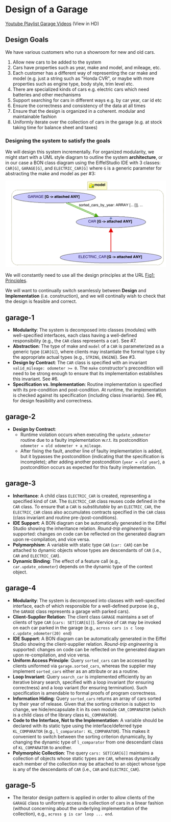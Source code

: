 # Design of a Garage

[Youtube Playlist Garage Videos](https://www.youtube.com/playlist?list=PL5dxAmCmjv_5YwR86D1JGRDvintJYDXFM) (View in HD)

## Design Goals

We have various customers who run a showroom for new and old cars. 

1. Allow new cars to be added to the system
2. Cars have properties such as year, make and model, and mileage, etc.
3. Each customer has a different way of representing the car make and model (e.g. just a string such as "Honda CVR", or maybe with more properties such as engine type, body style, trim level etc.
4. There are specialized kinds of cars e.g. electric cars which need batteries and other mechanisms
5. Support searching for cars in different ways e.g. by car year, car id etc
6. Ensure the correctness and consistency of the data at all times
7. Ensure that the design is organized in a coherent. modular and maintainable fashion
8. Uniformly iterate over the collection of cars in the garage (e.g. at stock taking time for balance sheet and taxes)

### Designing the system to satisfy the goals

We will design this system incrementally. For organized modularity, we might start with a UML style diagram to outline the system **architecture**, or in our case a BON class diagram using the EiffelStudio IDE with 3 classes: `CAR[G]`, `GARAGE[G]`, and `ELECTRIC_CAR[G]` where `G` is a generic parameter for abstracting the make and model as per #3:

![BON](images/bon-garage.png)

We will constantly need to use all the design principles at the URL [ Fig1: Principles](http://seldoc.eecs.yorku.ca/doku.php/eiffel/why#design_principles_covered_in_the_course).

We will want to continually switch seamlessly between **Design** and **Implementation** (i.e. construction), and we will continally wish to check that the design is feasible and correct. 

## garage-1

* **Modularity**: The system is decomposed into classes (modules) with well-specified interfaces, each class having a well-defined responsibility (e.g., the `CAR` class represents a car). See #7. 
* **Abstraction**: The type of make and `model` of a `CAR` is parameterized as a generic type (`CAR[G]`), where clients may instantiate the formal type `G` by the appropriate actual types (e.g., `STRING`, `ENGINE`). See #3. 
* **Design by Contract**: The `CAR` class is specified with an invariant `valid_mileage: odometer >= 0`. The `make` constructor's precondition will need to be strong enough to ensure that its implementation establishes this invariant. See #6.
* **Specification vs. Implementation**: Routine implementation is specified with its pre-condition and post-condition. At runtime, the implementation is checked against its specification (including class invariants). See #6, for design feasibility and correctness. 

## garage-2

* **Design by Contract**: 
	+ Runtime violation occurs when executing the `update_odometer` routine due to a faulty implementation w.r.t. its postcondition `odometer = old odometer + a_mileage`. 
	+ After fixing the fault, another line of faulty implementation is added, but it bypasses the postcondition (indicating that the specification is incomplete); after adding another postcondition (`year = old year`), a postcondition occurs as expected for this faulty implementation.

## garage-3

* **Inheritance**: A child class `ELECTRIC_CAR` is created, representing a specified kind of `CAR`. The `ELECTRIC_CAR` class reuses code defined in the `CAR` class. To ensure that a `CAR` is _substitutable_ by an `ELECTRIC_CAR`, the `ELECTRIC_CAR` class also accumulates contracts specified in the `CAR` class (class invariant and routine pre-/post-conditions).
* **IDE Support**: A BON diagram can be automatically generated in the Eiffel Studio showing the inheritance relation. _Round-trip engineering_ is supported: changes on code can be reflected on the generated diagram upon re-compilation, and vice versa. 
* **Polymorphism**: A variable with static type `CAR` (`car: CAR`) can be attached to dynamic objects whose types are descendants of `CAR` (i.e., `CAR` and `ELECTRIC_CAR`). 
* **Dynamic Binding**: The effect of a feature call (e.g., `car.update_odometer`) depends on the dynamic type of the context object.

## garage-4

* **Modularity**: The system is decomposed into classes with well-specified interface, each of which responsible for a well-defined purpose (e.g., the `GARAGE` class represents a garage with parked cars).
* **Client-Supplier Relation**: The client class `GARAGE` maintains a set of clients of type `CAR` (`cars: SET[CAR[G]]`). Service of `CAR` may be invoked on each car parked in the garage (e.g., `across cars is c loop c.update_odometer(20) end`)
* **IDE Support**: A BON diagram can be automatically generated in the Eiffel Studio showing the client-supplier relation. _Round-trip engineering_ is supported: changes on code can be reflected on the generated diagram upon re-compilation, and vice versa.
* **Uniform Access Principle**: Query `sorted_cars` can be accessed by clients uniformed via `garage.sorted_cars`, whereas the supplier may implement `sorted_cars` either as an attribute or as a routine.
* **Loop Invariant**: Query `search_car` is implemented efficiently by an iterative binary search, specified with a loop invariant (for ensuring correctness) and a loop variant (for ensuring termination). Such specification is amendable to formal proofs of program correctness. 
* **Information Hiding**: Query `sorted_cars` returns an array of cars sorted by their year of release. Given that the sorting criterion is subject to change, we hide/encapsulate it in its own module `CAR_COMPARATOR` (which is a child class of the library class `KL_COMPARATOR`). 
* **Code to the Interface, Not to the Implementation**: A variable should be declared with its static type using the interface/deferred type `KL_COMPARATOR` (e.g., `l_comparator: KL_COMPARATOR`). This makes it convenient to switch between the sorting criterion dynamically, by changing the dynamic type of `l_comparator` from one descendant class of `KL_COMPARATOR` to another. 
* **Polymorphic Collection**: The query `cars: SET[CAR[G]]` maintains a collection of objects whose static types are `CAR`, whereas dynamically each member of the collection may be attached to an object whose type is any of the descendants of `CAR` (i.e., `CAR` and `ELECTRIC_CAR`).

## garage-5

* The Iterator design pattern is applied in order to allow clients of the `GARAGE` class to uniformly access its collection of cars in a linear fashion (without concerning about the underlying implementation of the collection), e.g., `across g is car loop ... end`.





